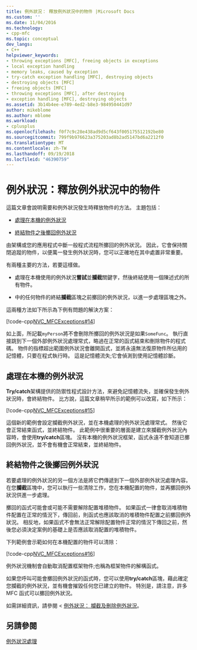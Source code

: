 ```yaml
---
title: 例外狀況： 釋放例外狀況中的物件 |Microsoft Docs
ms.custom: ''
ms.date: 11/04/2016
ms.technology:
- cpp-mfc
ms.topic: conceptual
dev_langs:
- C++
helpviewer_keywords:
- throwing exceptions [MFC], freeing objects in exceptions
- local exception handling
- memory leaks, caused by exception
- try-catch exception handling [MFC], destroying objects
- destroying objects [MFC]
- freeing objects [MFC]
- throwing exceptions [MFC], after destroying
- exception handling [MFC], destroying objects
ms.assetid: 3b14b4ee-e789-4ed2-b8e3-984950441d97
author: mikeblome
ms.author: mblome
ms.workload:
- cplusplus
ms.openlocfilehash: f0f7c9c28e438ad9d5cf643f005175512192be80
ms.sourcegitcommit: 799f9b976623a375203ad8b2ad5147bd6a2212f0
ms.translationtype: MT
ms.contentlocale: zh-TW
ms.lasthandoff: 09/19/2018
ms.locfileid: "46390759"
---
```

# <a name="exceptions-freeing-objects-in-exceptions"></a>例外狀況：釋放例外狀況中的物件

這篇文章會說明需要和例外狀況發生時釋放物件的方法。 主題包括：

- [處理在本機的例外狀況](#_core_handling_the_exception_locally)

- [終結物件之後擲回例外狀況](#_core_throwing_exceptions_after_destroying_objects)

由架構或您的應用程式中斷一般程式流程所擲回的例外狀況。 因此，它會保持關閉追蹤的物件，以便萬一發生例外狀況時，您可以正確地在其中處置非常重要。

有兩種主要的方法，若要這樣做。

- 處理在本機使用的例外狀況**嘗試**並**攔截**關鍵字，然後終結使用一個陳述式的所有物件。

- 中的任何物件的終結**攔截**區塊之前擲回的例外狀況，以進一步處理區塊之外。

這兩種方法如下所示為下例有問題的解決方案：

[!code-cpp[NVC_MFCExceptions#14](../mfc/codesnippet/cpp/exceptions-freeing-objects-in-exceptions_1.cpp)]

如上面，所記載`myPerson`將不會刪除所擲回的例外狀況是如果`SomeFunc`。 執行直接跳到下一個外部例外狀況處理常式，略過在正常的函式結束和刪除物件的程式碼。 物件的指標超出範圍例外狀況會離開函式，並將永遠無法復原物件所佔用的記憶體，只要在程式執行時。 這是記憶體流失;它會偵測到使用記憶體診斷。

##  <a name="_core_handling_the_exception_locally"></a> 處理在本機的例外狀況

**Try/catch**架構提供的防禦性程式設計方法，來避免記憶體流失，並確保發生例外狀況時，會終結物件。 比方說，這篇文章稍早所示的範例可以改寫，如下所示：

[!code-cpp[NVC_MFCExceptions#15](../mfc/codesnippet/cpp/exceptions-freeing-objects-in-exceptions_2.cpp)]

這個新的範例會設定攔截例外狀況，並在本機處理的例外狀況處理常式。 然後它會正常結束函式，並終結物件。 此範例中很重要的層面是建立來攔截例外狀況內容時，會使用**try/catch**區塊。 沒有本機的例外狀況框架，函式永遠不會知道已擲回例外狀況，並不會有機會正常結束，並終結物件。

##  <a name="_core_throwing_exceptions_after_destroying_objects"></a> 終結物件之後擲回例外狀況

若要處理的例外狀況的另一個方法是將它們傳遞到下一個外部例外狀況處理內容。 在您**攔截**區塊中，您可以執行一些清除工作，您在本機配置的物件，並再擲回例外狀況供進一步處理。

擲回的函式可能會或可能不需要解除配置堆積物件。 如果函式一律會取消堆積物件配置在正常的情況下，傳回前，則函式也應該取消的堆積物件配置之前擲回例外狀況。 相反地，如果函式不會無法正常解除配置物件正常的情況下傳回之前，然後您必須決定案例的基礎上是否應該取消配置的堆積物件。

下列範例會示範如何在本機配置的物件可以清除：

[!code-cpp[NVC_MFCExceptions#16](../mfc/codesnippet/cpp/exceptions-freeing-objects-in-exceptions_3.cpp)]

例外狀況機制會自動取消配置框架物件;也稱為框架物件的解構函式。

如果您呼叫可能會擲回例外狀況的函式時，您可以使用**try/catch**區塊，藉此確定您攔截的例外狀況，並有機會摧毀任何您已建立的物件。 特別是，請注意，許多 MFC 函式可以擲回例外狀況。

如需詳細資訊，請參閱 <<c0> [ 例外狀況： 攔截及刪除例外狀況](../mfc/exceptions-catching-and-deleting-exceptions.md)。

## <a name="see-also"></a>另請參閱

[例外狀況處理](../mfc/exception-handling-in-mfc.md)

